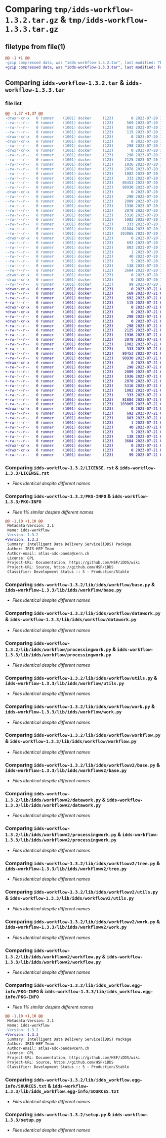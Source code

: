 # Comparing `tmp/idds-workflow-1.3.2.tar.gz` & `tmp/idds-workflow-1.3.3.tar.gz`

## filetype from file(1)

```diff
@@ -1 +1 @@
-gzip compressed data, was "idds-workflow-1.3.2.tar", last modified: Thu Jul 20 14:17:44 2023, max compression
+gzip compressed data, was "idds-workflow-1.3.3.tar", last modified: Fri Jul 21 07:10:58 2023, max compression
```

## Comparing `idds-workflow-1.3.2.tar` & `idds-workflow-1.3.3.tar`

### file list

```diff
@@ -1,37 +1,37 @@
-drwxr-xr-x   0 runner    (1001) docker     (123)        0 2023-07-20 14:17:44.592613 idds-workflow-1.3.2/
--rw-r--r--   0 runner    (1001) docker     (123)      569 2023-07-20 14:17:28.000000 idds-workflow-1.3.2/LICENSE.rst
--rw-r--r--   0 runner    (1001) docker     (123)      692 2023-07-20 14:17:44.592613 idds-workflow-1.3.2/PKG-INFO
--rw-r--r--   0 runner    (1001) docker     (123)      115 2023-07-20 14:17:28.000000 idds-workflow-1.3.2/README.md
-drwxr-xr-x   0 runner    (1001) docker     (123)        0 2023-07-20 14:17:44.588613 idds-workflow-1.3.2/lib/
-drwxr-xr-x   0 runner    (1001) docker     (123)        0 2023-07-20 14:17:44.588613 idds-workflow-1.3.2/lib/idds/
--rw-r--r--   0 runner    (1001) docker     (123)      298 2023-07-20 14:17:28.000000 idds-workflow-1.3.2/lib/idds/__init__.py
-drwxr-xr-x   0 runner    (1001) docker     (123)        0 2023-07-20 14:17:44.588613 idds-workflow-1.3.2/lib/idds/workflow/
--rw-r--r--   0 runner    (1001) docker     (123)      298 2023-07-20 14:17:28.000000 idds-workflow-1.3.2/lib/idds/workflow/__init__.py
--rw-r--r--   0 runner    (1001) docker     (123)     2125 2023-07-20 14:17:28.000000 idds-workflow-1.3.2/lib/idds/workflow/base.py
--rw-r--r--   0 runner    (1001) docker     (123)     1936 2023-07-20 14:17:28.000000 idds-workflow-1.3.2/lib/idds/workflow/datawork.py
--rw-r--r--   0 runner    (1001) docker     (123)     2078 2023-07-20 14:17:28.000000 idds-workflow-1.3.2/lib/idds/workflow/processingwork.py
--rw-r--r--   0 runner    (1001) docker     (123)     1082 2023-07-20 14:17:28.000000 idds-workflow-1.3.2/lib/idds/workflow/utils.py
--rw-r--r--   0 runner    (1001) docker     (123)      333 2023-07-20 14:17:38.000000 idds-workflow-1.3.2/lib/idds/workflow/version.py
--rw-r--r--   0 runner    (1001) docker     (123)    80453 2023-07-20 14:17:28.000000 idds-workflow-1.3.2/lib/idds/workflow/work.py
--rw-r--r--   0 runner    (1001) docker     (123)    90930 2023-07-20 14:17:28.000000 idds-workflow-1.3.2/lib/idds/workflow/workflow.py
-drwxr-xr-x   0 runner    (1001) docker     (123)        0 2023-07-20 14:17:44.592613 idds-workflow-1.3.2/lib/idds/workflowv2/
--rw-r--r--   0 runner    (1001) docker     (123)      298 2023-07-20 14:17:28.000000 idds-workflow-1.3.2/lib/idds/workflowv2/__init__.py
--rw-r--r--   0 runner    (1001) docker     (123)     2089 2023-07-20 14:17:28.000000 idds-workflow-1.3.2/lib/idds/workflowv2/base.py
--rw-r--r--   0 runner    (1001) docker     (123)     1936 2023-07-20 14:17:28.000000 idds-workflow-1.3.2/lib/idds/workflowv2/datawork.py
--rw-r--r--   0 runner    (1001) docker     (123)     2078 2023-07-20 14:17:28.000000 idds-workflow-1.3.2/lib/idds/workflowv2/processingwork.py
--rw-r--r--   0 runner    (1001) docker     (123)     5316 2023-07-20 14:17:28.000000 idds-workflow-1.3.2/lib/idds/workflowv2/tree.py
--rw-r--r--   0 runner    (1001) docker     (123)     1082 2023-07-20 14:17:28.000000 idds-workflow-1.3.2/lib/idds/workflowv2/utils.py
--rw-r--r--   0 runner    (1001) docker     (123)      333 2023-07-20 14:17:28.000000 idds-workflow-1.3.2/lib/idds/workflowv2/version.py
--rw-r--r--   0 runner    (1001) docker     (123)    81884 2023-07-20 14:17:28.000000 idds-workflow-1.3.2/lib/idds/workflowv2/work.py
--rw-r--r--   0 runner    (1001) docker     (123)   103065 2023-07-20 14:17:28.000000 idds-workflow-1.3.2/lib/idds/workflowv2/workflow.py
-drwxr-xr-x   0 runner    (1001) docker     (123)        0 2023-07-20 14:17:44.592613 idds-workflow-1.3.2/lib/idds_workflow.egg-info/
--rw-r--r--   0 runner    (1001) docker     (123)      692 2023-07-20 14:17:44.000000 idds-workflow-1.3.2/lib/idds_workflow.egg-info/PKG-INFO
--rw-r--r--   0 runner    (1001) docker     (123)      803 2023-07-20 14:17:44.000000 idds-workflow-1.3.2/lib/idds_workflow.egg-info/SOURCES.txt
--rw-r--r--   0 runner    (1001) docker     (123)        1 2023-07-20 14:17:44.000000 idds-workflow-1.3.2/lib/idds_workflow.egg-info/dependency_links.txt
--rw-r--r--   0 runner    (1001) docker     (123)       40 2023-07-20 14:17:44.000000 idds-workflow-1.3.2/lib/idds_workflow.egg-info/requires.txt
--rw-r--r--   0 runner    (1001) docker     (123)        5 2023-07-20 14:17:44.000000 idds-workflow-1.3.2/lib/idds_workflow.egg-info/top_level.txt
--rw-r--r--   0 runner    (1001) docker     (123)      138 2023-07-20 14:17:44.592613 idds-workflow-1.3.2/setup.cfg
--rw-r--r--   0 runner    (1001) docker     (123)     3604 2023-07-20 14:17:28.000000 idds-workflow-1.3.2/setup.py
-drwxr-xr-x   0 runner    (1001) docker     (123)        0 2023-07-20 14:17:44.588613 idds-workflow-1.3.2/tools/
-drwxr-xr-x   0 runner    (1001) docker     (123)        0 2023-07-20 14:17:44.592613 idds-workflow-1.3.2/tools/env/
--rw-r--r--   0 runner    (1001) docker     (123)       99 2023-07-20 14:17:38.000000 idds-workflow-1.3.2/tools/env/environment.yml
+drwxr-xr-x   0 runner    (1001) docker     (123)        0 2023-07-21 07:10:58.128866 idds-workflow-1.3.3/
+-rw-r--r--   0 runner    (1001) docker     (123)      569 2023-07-21 07:10:42.000000 idds-workflow-1.3.3/LICENSE.rst
+-rw-r--r--   0 runner    (1001) docker     (123)      692 2023-07-21 07:10:58.128866 idds-workflow-1.3.3/PKG-INFO
+-rw-r--r--   0 runner    (1001) docker     (123)      115 2023-07-21 07:10:42.000000 idds-workflow-1.3.3/README.md
+drwxr-xr-x   0 runner    (1001) docker     (123)        0 2023-07-21 07:10:58.124866 idds-workflow-1.3.3/lib/
+drwxr-xr-x   0 runner    (1001) docker     (123)        0 2023-07-21 07:10:58.124866 idds-workflow-1.3.3/lib/idds/
+-rw-r--r--   0 runner    (1001) docker     (123)      298 2023-07-21 07:10:42.000000 idds-workflow-1.3.3/lib/idds/__init__.py
+drwxr-xr-x   0 runner    (1001) docker     (123)        0 2023-07-21 07:10:58.124866 idds-workflow-1.3.3/lib/idds/workflow/
+-rw-r--r--   0 runner    (1001) docker     (123)      298 2023-07-21 07:10:42.000000 idds-workflow-1.3.3/lib/idds/workflow/__init__.py
+-rw-r--r--   0 runner    (1001) docker     (123)     2125 2023-07-21 07:10:42.000000 idds-workflow-1.3.3/lib/idds/workflow/base.py
+-rw-r--r--   0 runner    (1001) docker     (123)     1936 2023-07-21 07:10:42.000000 idds-workflow-1.3.3/lib/idds/workflow/datawork.py
+-rw-r--r--   0 runner    (1001) docker     (123)     2078 2023-07-21 07:10:42.000000 idds-workflow-1.3.3/lib/idds/workflow/processingwork.py
+-rw-r--r--   0 runner    (1001) docker     (123)     1082 2023-07-21 07:10:42.000000 idds-workflow-1.3.3/lib/idds/workflow/utils.py
+-rw-r--r--   0 runner    (1001) docker     (123)      333 2023-07-21 07:10:52.000000 idds-workflow-1.3.3/lib/idds/workflow/version.py
+-rw-r--r--   0 runner    (1001) docker     (123)    80453 2023-07-21 07:10:42.000000 idds-workflow-1.3.3/lib/idds/workflow/work.py
+-rw-r--r--   0 runner    (1001) docker     (123)    90930 2023-07-21 07:10:42.000000 idds-workflow-1.3.3/lib/idds/workflow/workflow.py
+drwxr-xr-x   0 runner    (1001) docker     (123)        0 2023-07-21 07:10:58.124866 idds-workflow-1.3.3/lib/idds/workflowv2/
+-rw-r--r--   0 runner    (1001) docker     (123)      298 2023-07-21 07:10:42.000000 idds-workflow-1.3.3/lib/idds/workflowv2/__init__.py
+-rw-r--r--   0 runner    (1001) docker     (123)     2089 2023-07-21 07:10:42.000000 idds-workflow-1.3.3/lib/idds/workflowv2/base.py
+-rw-r--r--   0 runner    (1001) docker     (123)     1936 2023-07-21 07:10:42.000000 idds-workflow-1.3.3/lib/idds/workflowv2/datawork.py
+-rw-r--r--   0 runner    (1001) docker     (123)     2078 2023-07-21 07:10:42.000000 idds-workflow-1.3.3/lib/idds/workflowv2/processingwork.py
+-rw-r--r--   0 runner    (1001) docker     (123)     5316 2023-07-21 07:10:42.000000 idds-workflow-1.3.3/lib/idds/workflowv2/tree.py
+-rw-r--r--   0 runner    (1001) docker     (123)     1082 2023-07-21 07:10:42.000000 idds-workflow-1.3.3/lib/idds/workflowv2/utils.py
+-rw-r--r--   0 runner    (1001) docker     (123)      333 2023-07-21 07:10:42.000000 idds-workflow-1.3.3/lib/idds/workflowv2/version.py
+-rw-r--r--   0 runner    (1001) docker     (123)    81884 2023-07-21 07:10:42.000000 idds-workflow-1.3.3/lib/idds/workflowv2/work.py
+-rw-r--r--   0 runner    (1001) docker     (123)   103065 2023-07-21 07:10:42.000000 idds-workflow-1.3.3/lib/idds/workflowv2/workflow.py
+drwxr-xr-x   0 runner    (1001) docker     (123)        0 2023-07-21 07:10:58.124866 idds-workflow-1.3.3/lib/idds_workflow.egg-info/
+-rw-r--r--   0 runner    (1001) docker     (123)      692 2023-07-21 07:10:58.000000 idds-workflow-1.3.3/lib/idds_workflow.egg-info/PKG-INFO
+-rw-r--r--   0 runner    (1001) docker     (123)      803 2023-07-21 07:10:58.000000 idds-workflow-1.3.3/lib/idds_workflow.egg-info/SOURCES.txt
+-rw-r--r--   0 runner    (1001) docker     (123)        1 2023-07-21 07:10:58.000000 idds-workflow-1.3.3/lib/idds_workflow.egg-info/dependency_links.txt
+-rw-r--r--   0 runner    (1001) docker     (123)       40 2023-07-21 07:10:58.000000 idds-workflow-1.3.3/lib/idds_workflow.egg-info/requires.txt
+-rw-r--r--   0 runner    (1001) docker     (123)        5 2023-07-21 07:10:58.000000 idds-workflow-1.3.3/lib/idds_workflow.egg-info/top_level.txt
+-rw-r--r--   0 runner    (1001) docker     (123)      138 2023-07-21 07:10:58.128866 idds-workflow-1.3.3/setup.cfg
+-rw-r--r--   0 runner    (1001) docker     (123)     3604 2023-07-21 07:10:42.000000 idds-workflow-1.3.3/setup.py
+drwxr-xr-x   0 runner    (1001) docker     (123)        0 2023-07-21 07:10:58.124866 idds-workflow-1.3.3/tools/
+drwxr-xr-x   0 runner    (1001) docker     (123)        0 2023-07-21 07:10:58.124866 idds-workflow-1.3.3/tools/env/
+-rw-r--r--   0 runner    (1001) docker     (123)       99 2023-07-21 07:10:52.000000 idds-workflow-1.3.3/tools/env/environment.yml
```

### Comparing `idds-workflow-1.3.2/LICENSE.rst` & `idds-workflow-1.3.3/LICENSE.rst`

 * *Files identical despite different names*

### Comparing `idds-workflow-1.3.2/PKG-INFO` & `idds-workflow-1.3.3/PKG-INFO`

 * *Files 1% similar despite different names*

```diff
@@ -1,10 +1,10 @@
 Metadata-Version: 2.1
 Name: idds-workflow
-Version: 1.3.2
+Version: 1.3.3
 Summary: intelligent Data Delivery Service(iDDS) Package
 Author: IRIS-HEP Team
 Author-email: atlas-adc-panda@cern.ch
 License: GPL
 Project-URL: Documentation, https://github.com/HSF/iDDS/wiki
 Project-URL: Source, https://github.com/HSF/iDDS
 Classifier: Development Status :: 5 - Production/Stable
```

### Comparing `idds-workflow-1.3.2/lib/idds/workflow/base.py` & `idds-workflow-1.3.3/lib/idds/workflow/base.py`

 * *Files identical despite different names*

### Comparing `idds-workflow-1.3.2/lib/idds/workflow/datawork.py` & `idds-workflow-1.3.3/lib/idds/workflow/datawork.py`

 * *Files identical despite different names*

### Comparing `idds-workflow-1.3.2/lib/idds/workflow/processingwork.py` & `idds-workflow-1.3.3/lib/idds/workflow/processingwork.py`

 * *Files identical despite different names*

### Comparing `idds-workflow-1.3.2/lib/idds/workflow/utils.py` & `idds-workflow-1.3.3/lib/idds/workflow/utils.py`

 * *Files identical despite different names*

### Comparing `idds-workflow-1.3.2/lib/idds/workflow/work.py` & `idds-workflow-1.3.3/lib/idds/workflow/work.py`

 * *Files identical despite different names*

### Comparing `idds-workflow-1.3.2/lib/idds/workflow/workflow.py` & `idds-workflow-1.3.3/lib/idds/workflow/workflow.py`

 * *Files identical despite different names*

### Comparing `idds-workflow-1.3.2/lib/idds/workflowv2/base.py` & `idds-workflow-1.3.3/lib/idds/workflowv2/base.py`

 * *Files identical despite different names*

### Comparing `idds-workflow-1.3.2/lib/idds/workflowv2/datawork.py` & `idds-workflow-1.3.3/lib/idds/workflowv2/datawork.py`

 * *Files identical despite different names*

### Comparing `idds-workflow-1.3.2/lib/idds/workflowv2/processingwork.py` & `idds-workflow-1.3.3/lib/idds/workflowv2/processingwork.py`

 * *Files identical despite different names*

### Comparing `idds-workflow-1.3.2/lib/idds/workflowv2/tree.py` & `idds-workflow-1.3.3/lib/idds/workflowv2/tree.py`

 * *Files identical despite different names*

### Comparing `idds-workflow-1.3.2/lib/idds/workflowv2/utils.py` & `idds-workflow-1.3.3/lib/idds/workflowv2/utils.py`

 * *Files identical despite different names*

### Comparing `idds-workflow-1.3.2/lib/idds/workflowv2/work.py` & `idds-workflow-1.3.3/lib/idds/workflowv2/work.py`

 * *Files identical despite different names*

### Comparing `idds-workflow-1.3.2/lib/idds/workflowv2/workflow.py` & `idds-workflow-1.3.3/lib/idds/workflowv2/workflow.py`

 * *Files identical despite different names*

### Comparing `idds-workflow-1.3.2/lib/idds_workflow.egg-info/PKG-INFO` & `idds-workflow-1.3.3/lib/idds_workflow.egg-info/PKG-INFO`

 * *Files 1% similar despite different names*

```diff
@@ -1,10 +1,10 @@
 Metadata-Version: 2.1
 Name: idds-workflow
-Version: 1.3.2
+Version: 1.3.3
 Summary: intelligent Data Delivery Service(iDDS) Package
 Author: IRIS-HEP Team
 Author-email: atlas-adc-panda@cern.ch
 License: GPL
 Project-URL: Documentation, https://github.com/HSF/iDDS/wiki
 Project-URL: Source, https://github.com/HSF/iDDS
 Classifier: Development Status :: 5 - Production/Stable
```

### Comparing `idds-workflow-1.3.2/lib/idds_workflow.egg-info/SOURCES.txt` & `idds-workflow-1.3.3/lib/idds_workflow.egg-info/SOURCES.txt`

 * *Files identical despite different names*

### Comparing `idds-workflow-1.3.2/setup.py` & `idds-workflow-1.3.3/setup.py`

 * *Files identical despite different names*

